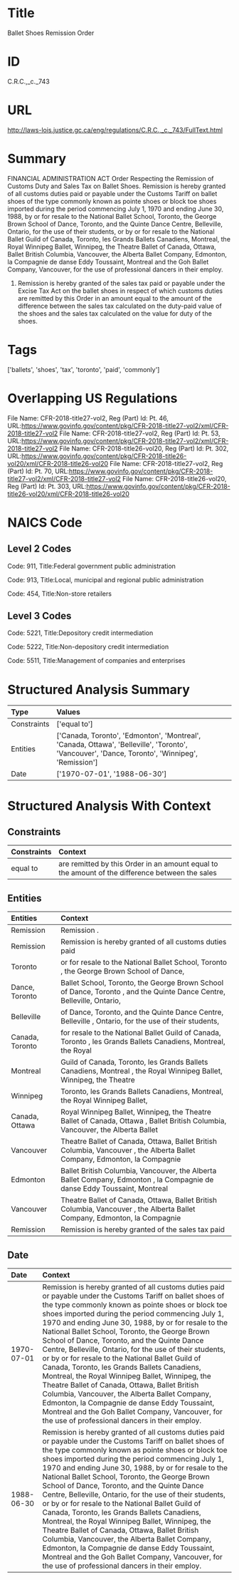# Title
Ballet Shoes Remission Order


# ID
C.R.C.,_c._743

# URL
http://laws-lois.justice.gc.ca/eng/regulations/C.R.C.,_c._743/FullText.html


# Summary
FINANCIAL ADMINISTRATION ACT Order Respecting the Remission of Customs Duty and Sales Tax on Ballet Shoes.
Remission is hereby granted of all customs duties paid or payable under the  Customs Tariff  on ballet shoes of the type commonly known as pointe shoes or block toe shoes imported during the period commencing July 1, 1970 and ending June 30, 1988, by or for resale to the National Ballet School, Toronto, the George Brown School of Dance, Toronto, and the Quinte Dance Centre, Belleville, Ontario, for the use of their students, or by or for resale to the National Ballet Guild of Canada, Toronto, les Grands Ballets Canadiens, Montreal, the Royal Winnipeg Ballet, Winnipeg, the Theatre Ballet of Canada, Ottawa, Ballet British Columbia, Vancouver, the Alberta Ballet Company, Edmonton, la Compagnie de danse Eddy Toussaint, Montreal and the Goh Ballet Company, Vancouver, for the use of professional dancers in their employ.
1. Remission is hereby granted of the sales tax paid or payable under the  Excise Tax Act  on the ballet shoes in respect of which customs duties are remitted by this Order in an amount equal to the amount of the difference between the sales tax calculated on the duty-paid value of the shoes and the sales tax calculated on the value for duty of the shoes.


# Tags
['ballets', 'shoes', 'tax', 'toronto', 'paid', 'commonly']


# Overlapping US Regulations
File Name: CFR-2018-title27-vol2, Reg (Part) Id: Pt. 46, URL:https://www.govinfo.gov/content/pkg/CFR-2018-title27-vol2/xml/CFR-2018-title27-vol2
File Name: CFR-2018-title27-vol2, Reg (Part) Id: Pt. 53, URL:https://www.govinfo.gov/content/pkg/CFR-2018-title27-vol2/xml/CFR-2018-title27-vol2
File Name: CFR-2018-title26-vol20, Reg (Part) Id: Pt. 302, URL:https://www.govinfo.gov/content/pkg/CFR-2018-title26-vol20/xml/CFR-2018-title26-vol20
File Name: CFR-2018-title27-vol2, Reg (Part) Id: Pt. 70, URL:https://www.govinfo.gov/content/pkg/CFR-2018-title27-vol2/xml/CFR-2018-title27-vol2
File Name: CFR-2018-title26-vol20, Reg (Part) Id: Pt. 303, URL:https://www.govinfo.gov/content/pkg/CFR-2018-title26-vol20/xml/CFR-2018-title26-vol20



# NAICS Code
## Level 2 Codes
Code: 911, Title:Federal government public administration

Code: 913, Title:Local, municipal and regional public administration

Code: 454, Title:Non-store retailers




## Level 3 Codes
Code: 5221, Title:Depository credit intermediation

Code: 5222, Title:Non-depository credit intermediation

Code: 5511, Title:Management of companies and enterprises







# Structured Analysis Summary
| Type        | Values                                                                                                                                         |
|:------------|:-----------------------------------------------------------------------------------------------------------------------------------------------|
| Constraints | ['equal to']                                                                                                                                   |
| Entities    | ['Canada, Toronto', 'Edmonton', 'Montreal', 'Canada, Ottawa', 'Belleville', 'Toronto', 'Vancouver', 'Dance, Toronto', 'Winnipeg', 'Remission'] |
| Date        | ['1970-07-01', '1988-06-30']                                                                                                                   |


# Structured Analysis With Context
 


## Constraints
| Constraints   | Context                                                                                         |
|:--------------|:------------------------------------------------------------------------------------------------|
| equal to      | are remitted by this Order in an amount equal to the amount of the difference between the sales |


## Entities
| Entities        | Context                                                                                                                        |
|:----------------|:-------------------------------------------------------------------------------------------------------------------------------|
| Remission       | Remission .                                                                                                                    |
| Remission       | Remission is hereby granted of all customs duties paid                                                                         |
| Toronto         | or for resale to the National Ballet School, Toronto , the George Brown School of Dance,                                       |
| Dance, Toronto  | Ballet School, Toronto, the George Brown School of Dance, Toronto , and the Quinte Dance Centre, Belleville, Ontario,          |
| Belleville      | of Dance, Toronto, and the Quinte Dance Centre, Belleville , Ontario, for the use of their students,                           |
| Canada, Toronto | for resale to the National Ballet Guild of Canada, Toronto , les Grands Ballets Canadiens, Montreal, the Royal                 |
| Montreal        | Guild of Canada, Toronto, les Grands Ballets Canadiens, Montreal , the Royal Winnipeg Ballet, Winnipeg, the Theatre            |
| Winnipeg        | Toronto, les Grands Ballets Canadiens, Montreal, the Royal Winnipeg  Ballet,                                                   |
| Canada, Ottawa  | Royal Winnipeg Ballet, Winnipeg, the Theatre Ballet of Canada, Ottawa , Ballet British Columbia, Vancouver, the Alberta Ballet |
| Vancouver       | Theatre Ballet of Canada, Ottawa, Ballet British Columbia, Vancouver , the Alberta Ballet Company, Edmonton, la Compagnie      |
| Edmonton        | Ballet British Columbia, Vancouver, the Alberta Ballet Company, Edmonton , la Compagnie de danse Eddy Toussaint, Montreal      |
| Vancouver       | Theatre Ballet of Canada, Ottawa, Ballet British Columbia, Vancouver , the Alberta Ballet Company, Edmonton, la Compagnie      |
| Remission       | Remission is hereby granted of the sales tax paid                                                                              |


## Date
| Date       | Context                                                                                                                                                                                                                                                                                                                                                                                                                                                                                                                                                                                                                                                                                                                                                                                                                                                   |
|:-----------|:----------------------------------------------------------------------------------------------------------------------------------------------------------------------------------------------------------------------------------------------------------------------------------------------------------------------------------------------------------------------------------------------------------------------------------------------------------------------------------------------------------------------------------------------------------------------------------------------------------------------------------------------------------------------------------------------------------------------------------------------------------------------------------------------------------------------------------------------------------|
| 1970-07-01 | Remission is hereby granted of all customs duties paid or payable under the  Customs Tariff  on ballet shoes of the type commonly known as pointe shoes or block toe shoes imported during the period commencing July 1, 1970 and ending June 30, 1988, by or for resale to the National Ballet School, Toronto, the George Brown School of Dance, Toronto, and the Quinte Dance Centre, Belleville, Ontario, for the use of their students, or by or for resale to the National Ballet Guild of Canada, Toronto, les Grands Ballets Canadiens, Montreal, the Royal Winnipeg Ballet, Winnipeg, the Theatre Ballet of Canada, Ottawa, Ballet British Columbia, Vancouver, the Alberta Ballet Company, Edmonton, la Compagnie de danse Eddy Toussaint, Montreal and the Goh Ballet Company, Vancouver, for the use of professional dancers in their employ. |
| 1988-06-30 | Remission is hereby granted of all customs duties paid or payable under the  Customs Tariff  on ballet shoes of the type commonly known as pointe shoes or block toe shoes imported during the period commencing July 1, 1970 and ending June 30, 1988, by or for resale to the National Ballet School, Toronto, the George Brown School of Dance, Toronto, and the Quinte Dance Centre, Belleville, Ontario, for the use of their students, or by or for resale to the National Ballet Guild of Canada, Toronto, les Grands Ballets Canadiens, Montreal, the Royal Winnipeg Ballet, Winnipeg, the Theatre Ballet of Canada, Ottawa, Ballet British Columbia, Vancouver, the Alberta Ballet Company, Edmonton, la Compagnie de danse Eddy Toussaint, Montreal and the Goh Ballet Company, Vancouver, for the use of professional dancers in their employ. |



